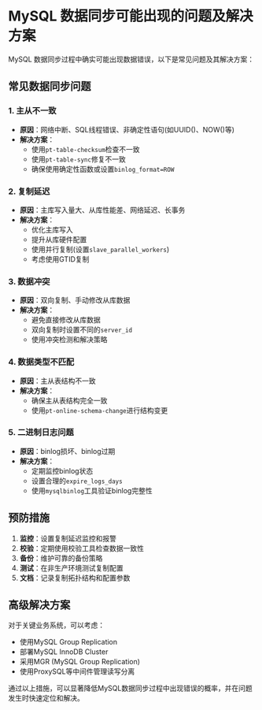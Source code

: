 # MySQL 数据同步可能出现的问题及解决方案

MySQL 数据同步过程中确实可能出现数据错误，以下是常见问题及其解决方案：

## 常见数据同步问题

### 1. 主从不一致
- **原因**：网络中断、SQL线程错误、非确定性语句(如UUID()、NOW()等)
- **解决方案**：
  - 使用`pt-table-checksum`检查不一致
  - 使用`pt-table-sync`修复不一致
  - 确保使用确定性函数或设置`binlog_format=ROW`

### 2. 复制延迟
- **原因**：主库写入量大、从库性能差、网络延迟、长事务
- **解决方案**：
  - 优化主库写入
  - 提升从库硬件配置
  - 使用并行复制(设置`slave_parallel_workers`)
  - 考虑使用GTID复制

### 3. 数据冲突
- **原因**：双向复制、手动修改从库数据
- **解决方案**：
  - 避免直接修改从库数据
  - 双向复制时设置不同的`server_id`
  - 使用冲突检测和解决策略

### 4. 数据类型不匹配
- **原因**：主从表结构不一致
- **解决方案**：
  - 确保主从表结构完全一致
  - 使用`pt-online-schema-change`进行结构变更

### 5. 二进制日志问题
- **原因**：binlog损坏、binlog过期
- **解决方案**：
  - 定期监控binlog状态
  - 设置合理的`expire_logs_days`
  - 使用`mysqlbinlog`工具验证binlog完整性

## 预防措施

1. **监控**：设置复制延迟监控和报警
2. **校验**：定期使用校验工具检查数据一致性
3. **备份**：维护可靠的备份策略
4. **测试**：在非生产环境测试复制配置
5. **文档**：记录复制拓扑结构和配置参数

## 高级解决方案

对于关键业务系统，可以考虑：
- 使用MySQL Group Replication
- 部署MySQL InnoDB Cluster
- 采用MGR (MySQL Group Replication)
- 使用ProxySQL等中间件管理读写分离

通过以上措施，可以显著降低MySQL数据同步过程中出现错误的概率，并在问题发生时快速定位和解决。
